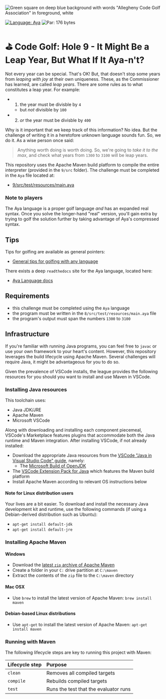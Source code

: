 ![Green square on deep blue background with words "Allegheny Code Golf Association" in foreground, white](https://github.com/allegheny-college-cmpsc-201-spring-2024/golf/assets/1552764/d3ee6a91-74c9-482b-84eb-ec9a2e8dee05)

[![Language: Aya](https://img.shields.io/badge/Language-Aya-gray.svg)](https://aya-readthedocs.readthedocs.io/en/latest/index.html)
![Par: 176 bytes](https://img.shields.io/badge/Par-176_bytes-green)

# ⛳ Code Golf: Hole 9 - It Might Be a Leap Year, But What If It Aya-n't?

Not every year can be special. That's OK! But, that doesn't stop some years from _leaping with joy_ at their own uniqueness. These,
as the Commissioner has learned, are called _leap years_. There are some rules as to what constitutes a leap year. For example:

* 1. the year must be divisble by `4`
  * but _not_ divisible by `100`
* 2. _or_ the year must be divisble by `400`

Why is it important that we keep track of this information? No idea. But the challenge of writing it in a heretofore unknown
language sounds fun. So, we do it. As a wise person once said:
> Anything worth doing is worth doing.
So, we're going to _take it to the max_, and check what years from `1300` to `3100` will be leap years.

This repository uses the Apache Maven build platform to compile the entire interpreter (provided in the `9/src` folder).
The challenge must be completed in the `Aya` file located at:

* [9/src/test/resources/main.aya](9/src/test/resources/main.aya)

### Note to players

The Aya language is a proper golf language _and_ has an expanded real syntax. Once you solve the longer-hand "real" version,
you'll gain extra by trying to golf the solution further by taking advantage of Aya's compressed syntax.

## Tips

Tips for golfing are available as general pointers:

* [General tips for golfing with any language](https://codegolf.stackexchange.com/questions/5285/tips-for-golfing-in-all-languages)

There exists a deep `readthedocs` site for the Aya language, located here:

* [Aya Language docs](https://aya-readthedocs.readthedocs.io/en/latest/index.html)

## Requirements

* this challenge must be completed using the `Aya` language
* the program must be written in the `8/src/test/resources/main.aya` file
* the program's output must span the numbers `1300` to `3100`

## Infrastructure

If you're familiar with running Java programs, you can feel free to `javac` or use your own framework to your heart's content. 
However, this repository leverages the build lifecycle using Apache Maven. Several challenges will require Java, it might be advantageous 
for you to do so.

Given the prevalence of VSCode installs, the league provides the following resources for you should you want to install and use
Maven in VSCode.

### Installing Java resources 

This toolchain uses:

* Java JDK/JRE
* Apache Maven
* Microsoft VSCode

Along with downloading and installing each component piecemeal, VSCode's Marketplace features plugins that accommodate both the Java runtime and Maven integration. After installing VSCode, if not already installed:

* Download the appropriate Java resources from the [VSCode "Java in Visual Studio Code" guide](https://code.visualstudio.com/docs/languages/java), namely:
  * The [Microsoft Build of OpenJDK](https://www.microsoft.com/openjdk)
* The [VSCode Extension Pack for Java](https://code.visualstudio.com/docs/java/java-build) which features the Maven build platform
* Install Apache Maven according to relevant OS instructions below

#### Note for Linux distribution users

Your lives are a bit easier. To download and install the necessary Java development kit and runtime, use the following commands (if using a Debian-derived distribution such as Ubuntu):

* `apt-get install default-jdk`
* `apt-get install default-jre`

### Installing Apache Maven

#### Windows

* Download the [latest `zip` archive of Apache Maven](https://dlcdn.apache.org/maven/maven-3/3.9.6/binaries/apache-maven-3.9.6-bin.zip)
* Create a folder in your `C:` drive partition at `C:\maven`
* Extract the contents of the `zip` file to the `C:\maven` directory

#### Mac OSX

* Use `brew` to install the latest version of Apache Maven: `brew install maven`

#### Debian-based Linux distributions

* Use `apt-get` to install the latest version of Apache Maven: `apt-get install maven`

### Running with Maven

The following lifecycle steps are key to running this project with Maven:

|Lifecycle step |Purpose |
|:--------------|:-------|
|`clean`        |Removes all compiled targets |
|`compile`      |Rebuilds compiled targets|
|`test`         |Runs the test that the evaluator runs|
